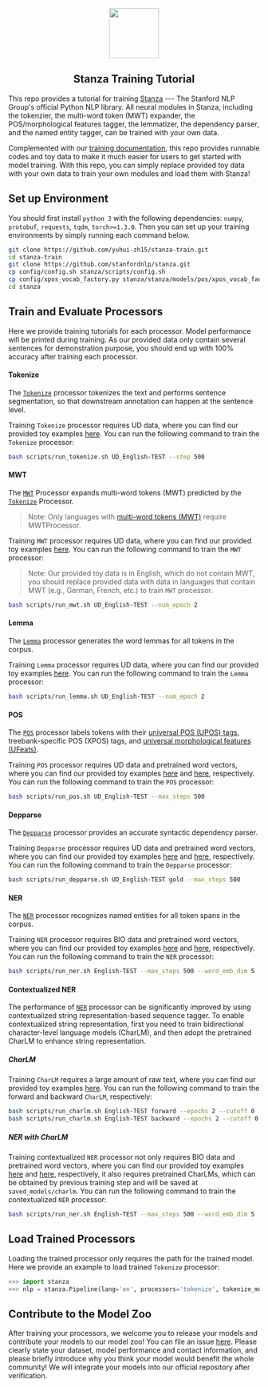 <div align="center"><img src="https://github.com/stanfordnlp/stanza/raw/dev/images/stanza-logo.png" height="100px"/></div>

<h2 align="center">Stanza Training Tutorial</h2>

This repo provides a tutorial for training [Stanza](https://github.com/stanfordnlp/stanza) --- The Stanford NLP Group's official Python NLP library. All neural modules in Stanza, including the tokenzier, the multi-word token (MWT) expander, the POS/morphological features tagger, the lemmatizer, the dependency parser, and the named entity tagger, can be trained with your own data. 

Complemented with our [training documentation](https://stanfordnlp.github.io/stanza/training.html), this repo provides runnable codes and toy data to make it much easier for users to get started with model training. With this repo, you can simply replace provided toy data with your own data to train your own modules and load them with Stanza! 

## Set up Environment

You should first install `python 3` with the following dependencies: `numpy`, `protobuf`, `requests`, `tqdm`, `torch>=1.3.0`. Then you can set up your training environments by simply running each command below. 

```sh
git clone https://github.com/yuhui-zh15/stanza-train.git
cd stanza-train
git clone https://github.com/stanfordnlp/stanza.git
cp config/config.sh stanza/scripts/config.sh
cp config/xpos_vocab_factory.py stanza/stanza/models/pos/xpos_vocab_factory.py
cd stanza
```

## Train and Evaluate Processors

Here we provide training tutorials for each processor. Model performance will be printed during training. As our provided data only contain several sentences for demonstration purpose, you should end up with 100% accuracy after training each processor.

#### Tokenize

The [`Tokenize`](https://stanfordnlp.github.io/stanza/tokenize.html) processor tokenizes the text and performs sentence segmentation, so that downstream annotation can happen at the sentence level. 

Training `Tokenize` processor requires UD data, where you can find our provided toy examples [here](data/udbase/UD_English-TEST). You can run the following command to train the `Tokenize` processor:

```sh
bash scripts/run_tokenize.sh UD_English-TEST --step 500
```

#### MWT

The [`MWT`](https://stanfordnlp.github.io/stanza/mwt.html) Processor expands multi-word tokens (MWT) predicted by the [`Tokenize`](https://stanfordnlp.github.io/stanza/tokenize.html) Processor.

> Note: Only languages with [multi-word tokens (MWT)](https://universaldependencies.org/u/overview/tokenization.html) require MWTProcessor.

Training `MWT` processor requires UD data, where you can find our provided toy examples [here](data/udbase/UD_English-TEST). You can run the following command to train the `MWT` processor:

> Note: Our provided toy data is in English, which do not contain MWT, you should replace provided data with data in languages that contain MWT (e.g., German, French, etc.) to train `MWT` processor.

```sh
bash scripts/run_mwt.sh UD_English-TEST --num_epoch 2
```

#### Lemma

The [`Lemma`](https://stanfordnlp.github.io/stanza/lemma.html) processor generates the word lemmas for all tokens in the corpus.

Training `Lemma` processor requires UD data, where you can find our provided toy examples [here](data/udbase/UD_English-TEST). You can run the following command to train the `Lemma` processor:

```sh
bash scripts/run_lemma.sh UD_English-TEST --num_epoch 2
```

#### POS


The [`POS`](https://stanfordnlp.github.io/stanza/lemma.html) processor labels tokens with their [universal POS (UPOS) tags](https://universaldependencies.org/u/pos/), treebank-specific POS (XPOS) tags, and [universal morphological features (UFeats)](https://universaldependencies.org/u/feat/index.html).

Training `POS` processor requires UD data and pretrained word vectors, where you can find our provided toy examples [here](data/udbase/UD_English-TEST) and [here](data/wordvec/word2vec/English), respectively. You can run the following command to train the `POS` processor:

```sh
bash scripts/run_pos.sh UD_English-TEST --max_steps 500
```

#### Depparse

The [`Depparse`](https://stanfordnlp.github.io/stanza/depparse.html) processor provides an accurate syntactic dependency parser.

Training `Depparse` processor requires UD data and pretrained word vectors, where you can find our provided toy examples [here](data/udbase/UD_English-TEST) and [here](data/wordvec/word2vec/English), respectively. You can run the following command to train the `Depparse` processor:

```sh
bash scripts/run_depparse.sh UD_English-TEST gold --max_steps 500
```

#### NER

The [`NER`](https://stanfordnlp.github.io/stanza/ner.html) processor recognizes named entities for all token spans in the corpus.

Training `NER` processor requires BIO data and pretrained word vectors, where you can find our provided toy examples [here](data/nerbase/English-TEST) and [here](data/wordvec/word2vec/English), respectively. You can run the following command to train the `NER` processor:

```sh
bash scripts/run_ner.sh English-TEST --max_steps 500 --word_emb_dim 5
```

#### Contextualized NER 


The performance of [`NER`](https://stanfordnlp.github.io/stanza/ner.html) processor can be significantly improved by using contextualized string representation-based sequence tagger. To enable contextualized string representation, first you need to train bidirectional character-level language models (CharLM), and then adopt the pretrained CharLM to enhance string representation.


##### CharLM


Training `CharLM` requires a large amount of raw text, where you can find our provided toy examples [here](data/processed/charlm/English/test). You can run the following command to train the forward and backward `CharLM`, respectively:

```sh
bash scripts/run_charlm.sh English-TEST forward --epochs 2 --cutoff 0 --batch_size 2
bash scripts/run_charlm.sh English-TEST backward --epochs 2 --cutoff 0 --batch_size 2
```

##### NER with CharLM

Training contextualized `NER` processor not only requires BIO data and pretrained word vectors, where you can find our provided toy examples [here](data/nerbase/English-TEST) and [here](data/wordvec/word2vec/English), respectively, it also requires pretrained CharLMs, which can be obtained by previous training step and will be saved at `saved_models/charlm`. You can run the following command to train the contextualized `NER` processor:

```sh
bash scripts/run_ner.sh English-TEST --max_steps 500 --word_emb_dim 5 --charlm --charlm_shorthand en_test --char_hidden_dim 1024
```

## Load Trained Processors

Loading the trained processor only requires the path for the trained model. Here we provide an example to load trained `Tokenize` processor:

```python
>>> import stanza
>>> nlp = stanza.Pipeline(lang='en', processors='tokenize', tokenize_model_path='saved_models/tokenize/en_test_tokenizer.pt')
```

## Contribute to the Model Zoo

After training your processors, we welcome you to release your models and contribute your models to our model zoo! You can file an issue [here](https://github.com/stanfordnlp/stanza/issues). Please clearly state your dataset, model performance and contact information, and please briefly introduce why you think your model would benefit the whole community! We will integrate your models into our official repository after verification.


